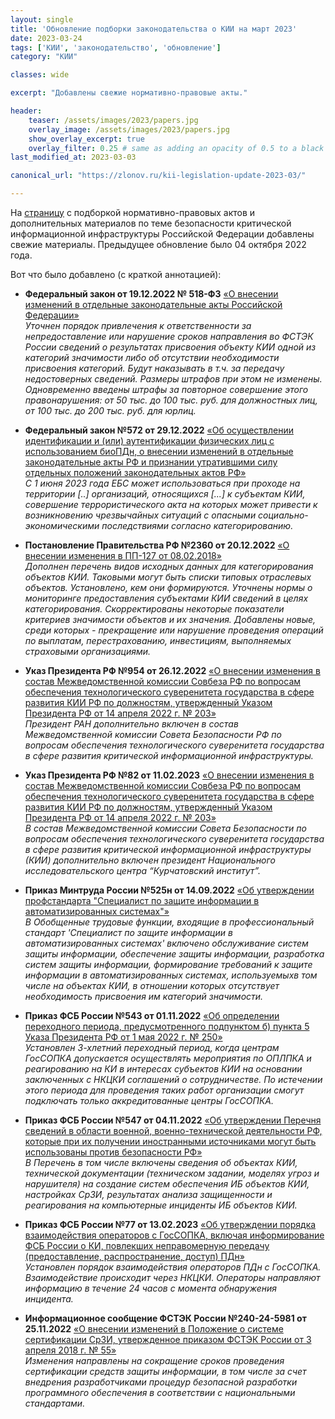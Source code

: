 ```yaml
---
layout: single
title: 'Обновление подборки законодательства о КИИ на март 2023'
date: 2023-03-24
tags: ['КИИ', 'законодательство', 'обновление']
category: "КИИ"

classes: wide

excerpt: "Добавлены свежие нормативно-правовые акты."

header:
    teaser: /assets/images/2023/papers.jpg
    overlay_image: /assets/images/2023/papers.jpg
    show_overlay_excerpt: true
    overlay_filter: 0.25 # same as adding an opacity of 0.5 to a black background
last_modified_at: 2023-03-03

canonical_url: "https://zlonov.ru/kii-legislation-update-2023-03/"

---
```

На [страницу](/kii/) с подборкой нормативно-правовых актов и дополнительных материалов по теме безопасности критической информационной инфраструктуры Российской Федерации добавлены свежие материалы. Предыдущее обновление было 04 октября 2022 года.

Вот что было добавлено (с краткой аннотацией):

- **Федеральный закон от 19.12.2022 № 518-ФЗ** [«О внесении изменений в отдельные законодательные акты Российской Федерации»](/laws/518-фз-от-19-12-2022/)\
_Уточнен порядок привлечения к ответственности за непредоставление или нарушение сроков направления во ФСТЭК России сведений о результатах присвоения объекту КИИ одной из категорий значимости либо об отсутствии необходимости присвоения категорий. Будут наказывать в т.ч. за передачу недостоверных сведений. Размеры штрафов при этом не изменены. Одновременно введены штрафы за повторное совершение этого правонарушения: от 50 тыс. до 100 тыс. руб. для должностных лиц, от 100 тыс. до 200 тыс. руб. для юрлиц._

- **Федеральный закон №572 от 29.12.2022** [«Об осуществлении идентификации и (или) аутентификации физических лиц с использованием биоПДн, о внесении изменений в отдельные законодательные акты РФ и признании утратившими силу отдельных положений законодательных актов РФ»](/laws/572-фз-от-29-12-2022/)\
_С 1 июня 2023 года ЕБС может использоваться при проходе на территории [..] организаций, относящихся [...] к субъектам КИИ, совершение террористического акта на которых может привести к возникновению чрезвычайных ситуаций с опасными социально-экономическими последствиями согласно категорированию._

- **Постановление Правительства РФ №2360 от 20.12.2022** [«О внесении изменения в ПП-127 от 08.02.2018»](/laws/пп-2360-от-20-12-2022/)\
_Дополнен перечень видов исходных данных для категорирования объектов КИИ. Таковыми могут быть списки типовых отраслевых объектов. Установлено, кем они формируются. Уточнены нормы о мониторинге предоставления субъектами КИИ сведений в целях категорирования. Скорректированы некоторые показатели критериев значимости объектов и их значения. Добавлены новые, среди которых - прекращение или нарушение проведения операций по выплатам, перестрахованию, инвестициям, выполняемых страховыми организациями._

- **Указ Президента РФ №954 от 26.12.2022** [«О внесении изменения в состав Межведомственной комиссии Совбеза РФ по вопросам обеспечения технологического суверенитета государства в сфере развития КИИ РФ по должностям, утвержденный Указом Президента РФ от 14 апреля 2022 г. № 203»](/laws/указ-президента-рф-954-от-26-12-2022/)\
_Президент РАН дополнительно включен в состав Межведомственной комиссии Совета Безопасности РФ по вопросам обеспечения технологического суверенитета государства в сфере развития критической информационной инфраструктуры._

- **Указ Президента РФ №82 от 11.02.2023** [«О внесении изменения в состав Межведомственной комиссии Совбеза РФ по вопросам обеспечения технологического суверенитета государства в сфере развития КИИ РФ по должностям, утвержденный Указом Президента РФ от 14 апреля 2022 г. № 203»](/laws/указ-президента-рф-82-от-11-02-2023/)\
_В состав Межведомственной комиссии Совета Безопасности по вопросам обеспечения технологического суверенитета государства в сфере развития критической информационной инфраструктуры (КИИ) дополнительно включен президент Национального исследовательского центра “Курчатовский институт”._

- **Приказ Минтруда России №525н от 14.09.2022** [«Об утверждении профстандарта "Специалист по защите информации в автоматизированных системах"»](/laws/приказ-минтруда-525н-от-14-09-2022/)\
_В Обобщенные трудовые функции, входящие в профессиональный стандарт 'Специалист по защите информации в автоматизированных системах' включено обслуживание систем защиты информации, обеспечение защиты информации, разработка систем защиты информации, формирование требований к защите информации в автоматизированных системах, используемыхв том числе на объектах КИИ, в отношении которых отсутствует необходимость присвоения им категорий значимости._

- **Приказ ФСБ России №543 от 01.11.2022** [«Об определении переходного периода, предусмотренного подпунктом б) пункта 5 Указа Президента РФ от 1 мая 2022 г. № 250»](/laws/приказ-фсб-543-от-01-11-2022/)\
_Установлен 3-хлетний переходный период, когда центрам ГосСОПКА допускается осуществлять мероприятия по ОПЛПКА и реагированию на КИ в интересах субъектов КИИ на основании заключенных с НКЦКИ соглашений о сотрудничестве. По истечении этого периода для проведения таких работ организации смогут подключать только аккредитованные центры ГосСОПКА._

- **Приказ ФСБ России №547 от 04.11.2022** [«Об утверждении Перечня сведений в области военной, военно-технической деятельности РФ, которые при их получении иностранными источниками могут быть использованы против безопасности РФ»](/laws/приказ-фсб-547-от-04-11-2022/)\
_В Перечень в том числе включены сведения oб объектах КИИ, технической документации (техническом задании, моделях угроз и нарушителя) на создание систем обеспечения ИБ объектов КИИ, настройках СрЗИ, результатах анализа защищенности и реагирования на компьютерные инциденты ИБ объектов КИИ._

- **Приказ ФСБ России №77 от 13.02.2023** [«Об утверждении порядка взаимодействия операторов с ГосСОПКА, включая информирование ФСБ России о КИ, повлекших неправомерную передачу (предоставление, распространение, доступ) ПДн»](/laws/приказ-фсб-77-от-13-02-2023/)\
_Установлен порядок взаимодействия операторов ПДн с ГосСОПКА. Взаимодействие происходит через НКЦКИ. Операторы направляют информацию в течение 24 часов с момента обнаружения инцидента._

- **Информационное сообщение ФСТЭК России №240-24-5981 от 25.11.2022** [«О внесении изменений в Положение о системе сертификации СрЗИ, утвержденное приказом ФСТЭК России от 3 апреля 2018 г. № 55»](/laws/информационное-сообщение-фстэк-240-24-5981-от-25-11-2022/)\
_Изменения направлены на сокращение сроков проведения сертификации средств защиты информации, в том числе за счет внедрения разработчиками процедур безопасной разработки программного обеспечения в соответствии с национальными стандартами._
